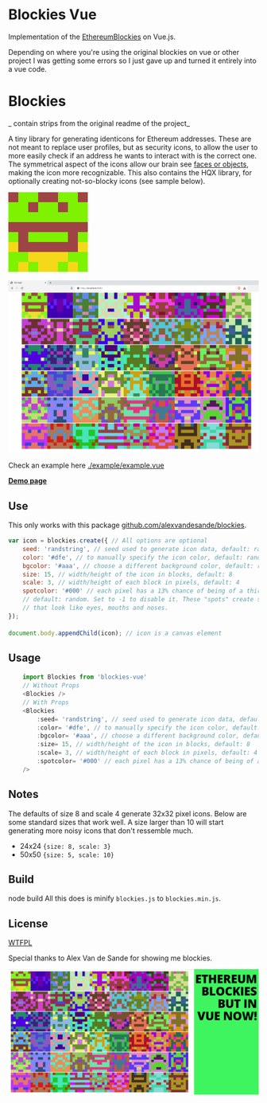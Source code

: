 # Blockies Vue

Implementation of the [EthereumBlockies](https://github.com/ethereum/blockies) on Vue.js.

Depending on where you're using the original blockies on vue or other project I was getting some errors so I just gave up and turned it entirely into a vue code.

Blockies
========

_ contain strips from the original readme of the project_

A tiny library for generating identicons for Ethereum addresses. These are not meant to replace user profiles, but as security icons, to allow the user to more easily check if an address he wants to interact with is the correct one. The symmetrical aspect of the icons allow our brain see [faces or objects](https://en.wikipedia.org/wiki/Pareidolia), making the icon more recognizable. This also contains the HQX library, for optionally creating not-so-blocky icons (see sample below).

![Sample blockie image](https://raw.githubusercontent.com/afa7789/BlockiesVue/master/download.png "Single Blockie")

![Sample blockies image](https://raw.githubusercontent.com/afa7789/BlockiesVue/master/sample.png "Blockies")


Check an example here [./example/example.vue](https://github.com/afa7789/BlockiesVue/blob/master/example/example.vue)

[**Demo page**](http://download13.github.io/blockies/)

Use
-----

This only works with this package [github.com/alexvandesande/blockies](github.com/alexvandesande/blockies).

```js
var icon = blockies.create({ // All options are optional
    seed: 'randstring', // seed used to generate icon data, default: random
    color: '#dfe', // to manually specify the icon color, default: random
    bgcolor: '#aaa', // choose a different background color, default: random
    size: 15, // width/height of the icon in blocks, default: 8
    scale: 3, // width/height of each block in pixels, default: 4
    spotcolor: '#000' // each pixel has a 13% chance of being of a third color, 
    // default: random. Set to -1 to disable it. These "spots" create structures
    // that look like eyes, mouths and noses. 
});
 
document.body.appendChild(icon); // icon is a canvas element
```

## Usage

```ts
    import Blockies from 'blockies-vue'
    // Without Props
    <Blockies />
    // With Props
    <Blockies
        :seed= 'randstring', // seed used to generate icon data, default: random
        :color= '#dfe', // to manually specify the icon color, default: random
        :bgcolor= '#aaa', // choose a different background color, default: random
        :size= 15, // width/height of the icon in blocks, default: 8
        :scale= 3, // width/height of each block in pixels, default: 4
        :spotcolor= '#000' // each pixel has a 13% chance of being of a third color,
    />
```


Notes
-----

The defaults of size 8 and scale 4 generate 32x32 pixel icons. Below are some standard sizes that work well. A size larger than 10 will start generating more noisy icons that don't ressemble much.

 * 24x24 `{size: 8, scale: 3}`
 * 50x50 `{size: 5, scale: 10}`

Build
-----

node build
All this does is minify `blockies.js` to `blockies.min.js`.

License
-------

[WTFPL](http://www.wtfpl.net/)


Special thanks to Alex Van de Sande for showing me blockies.

![Sample blockies image](https://raw.githubusercontent.com/afa7789/BlockiesVue/master/banner.png "Banner")
